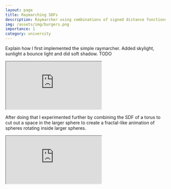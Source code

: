 ```yaml
---
layout: page
title: Raymarching SDFs
description: Raymarcher using combinations of signed distance functions to create shapes and shadows
img: /assets/img/burgers.png
importance: 1
category: university
---
```


Explain how I first implemented the simple raymarcher. Added skylight, sunlight a bounce light and did soft shadow. TODO

<div class="shadertoy">
    <iframe  src="https://www.shadertoy.com/embed/Nls3Rj?gui=true&t=10&paused=true&muted=false" allowfullscreen></iframe>
</div>

After doing that I experimented further by combining the SDF of a torus to cut out a space in the larger sphere to create a fractal-like animation of spheres rotating inside larger spheres.


<!---
<ul id="light-slider">
    <li>
        <h3>First Slide</h3>
        <p>Lorem ipsum Cupidatat quis psdfariatur anim.</p>
    </li>
    <li>
        <h3>Second Slide</h3>
        <p>Lorem ipsum Excepteur amet adipisicing fugiat velit nisi.</p>
    </li>
</ul>


<script type="text/javascript">
    $(document).ready(function() {
    $("ul").lightSlider(); 
    });
</script>--->


<div class="shadertoy">
    <iframe  src="https://www.shadertoy.com/embed/slf3zl?gui=true&t=10&paused=true&muted=false" allowfullscreen></iframe>
</div>
